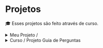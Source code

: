 # Projetos
:mortar_board: Esses projetos são feito através de curso.

<details>
  <summary>Meu Projeto / </sumamary>
</details>

<details>
  <summary>Curso / Projeto Guia de Perguntas</sumamary>
</details>
